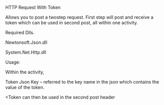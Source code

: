 HTTP Request With Token

Allows you to post a twostep request.
First step will post and receive a token which can be used in second post, all within one activity.

Required Dlls.

Newtonsoft.Json.dll

System.Net.Http.dll

Usage:

Within the activity,

Token Json Key – referred to the key name in the json which contains the value of the token.

&#60;Token can then be used in the second post header 
